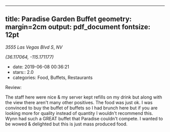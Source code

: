 
---
title: Paradise Garden Buffet
geometry: margin=2cm
output: pdf_document
fontsize: 12pt
---

_3555 Las Vegas Blvd S_, _NV_

*(36.117064, -115.171177)*

- date: 2019-06-08 00:36:21
- stars:: 2.0
-  categories: Food, Buffets, Restaurants

Review:

The staff here were nice & my server kept refills on my drink but along with the view there aren't many other positives. The food was just ok. I was convinced to buy the buffet of buffets so I had brunch here but if you are looking more for quality instead of quantity I wouldn't recommend this. Wynn had such a GREAT buffet that Paradise couldn't compete. I wanted to be wowed & delighted but this is just mass produced food.

